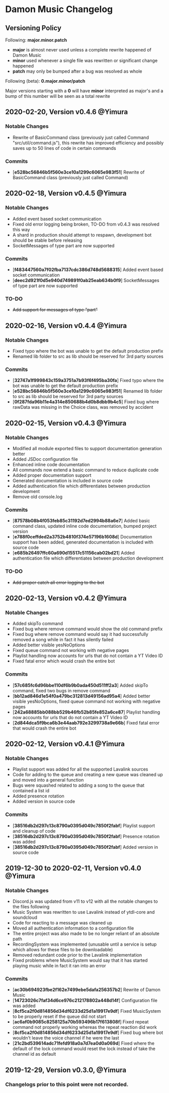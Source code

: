 # Damon Music Changelog

## Versioning Policy

Following:
**major.minor.patch**

* **major** is almost never used unless a complete rewrite happened of Damon Music
* **minor** used whenever a single file was rewritten or significant change happened
* **patch** may only be bumped after a bug was resolved as whole

Following (beta):
**0.major.minor/patch**

Major versions starting with a **0** will have **minor** interpreted as major's and a bump of this number will be seen as a total rewrite

## 2020-02-20, Version v0.4.6 @Yimura

### Notable Changes

 * Rewrite of BasicCommand class (previously just called Command "src/util/command.js"), this rewrite has improved efficiency and possibly saves up to 50 lines of code in certain commands

### Commits

 * [**e528bc56846b5f560e3ce10a1299c6065e983f51**] Rewrite of BasicCommand class (previously just called Command)

## 2020-02-18, Version v0.4.5 @Yimura

### Notable Changes

 * Added event based socket communication
 * Fixed old error logging being broken, TO-DO from v0.4.3 was resolved this way
 * A shard in production should attempt to respawn, development bot should be stable before releasing
 * SocketMessages of type part are now supported

### Commits

 * [**f483447560a7f02fba7137cdc386d748d5688315**] Added event based socket communication
 * [**deec2d921f0d5e940d749891f0ab25eab634b0f9**] SocketMessages of type part are now supported


### TO-DO

 * ~~Add support for messages of type "part"~~

## 2020-02-16, Version v0.4.4 @Yimura

### Notable Changes

 * Fixed typo where the bot was unable to get the default production prefix
 * Renamed lib folder to src as lib should be reserved for 3rd party sources

### Commits

 * [**32747a1f999843c159a3751a7b93f6f495ba30fa**] Fixed typo where the bot was unable to get the default production prefix
 * [**e528bc56846b5f560e3ce10a1299c6065e983f51**] Renamed lib folder to src as lib should be reserved for 3rd party sources
 * [**0f287fda96b11e4a314e850688b4d0b8dbb9b4c5**] Fixed bug where rawData was missing in the Choice class, was removed by accident

## 2020-02-15, Version v0.4.3 @Yimura

### Notable Changes

 * Modified all module exported files to support documentation generation better
 * Added JSDoc configuration file
 * Enhanced inline code documentation
 * All commands now extend a basic command to reduce duplicate code
 * Added proper documentation support
 * Generated documentation is included in source code
 * Added authentication file which differentiates between production development
 * Remove old console.log

### Commits

 * [**87578b08b4f053feb85c31192d7ed2994b88a6e7**] Added basic command class, updated inline code documentation, bumped project version
 * [**e788f0ceffded2a3752b4810f374e57196b1608d**] Documentation support has been added, generated documentation is included with source code
 * [**e685b26497ffc60a690d15517c51156cab02bd21**] Added authentication file which differentiates between production development

### TO-DO

 * ~~Add proper catch all error logging to the bot~~

## 2020-02-13, Version v0.4.2 @Yimura

### Notable Changes

 * Added skipTo command
 * Fixed bug where remove command would show the old command prefix
 * Fixed bug where remove command would say it had successfully removed a song while in fact it has silently failed
 * Added better visible yesNoOptions
 * Fixed queue command not working with negative pages
 * Playlist handling now accounts for urls that do not contain a YT Video ID
 * Fixed fatal error which would crash the entire bot

### Commits

 * [**57c685fc6d96bbe110df6b9b0ada450d511ff2a3**] Added skipTo command, fixed two bugs in remove command
 * [**bb12ad846d1e54f0a479bc312813d49156ad95a4**] Added better visible yesNoOptions, fixed queue command not working with negative pages
 * [**242a68885bb088bb529b46fb52b85fe852a6ce87**] Playlist handling now accounts for urls that do not contain a YT Video ID
 * [**2d844dca5f9bca6b3e44aab792e3299738a9e66b**] Fixed fatal error that would crash the entire bot

## 2020-02-12, Version v0.4.1 @Yimura

### Notable Changes

 * Playlist support was added for all the supported Lavalink sources
 * Code for adding to the queue and creating a new queue was cleaned up and moved into a general function
 * Bugs were squashed related to adding a song to the queue that contained a list id
 * Added presence rotation
 * Added version in source code

### Commits

 * [**38516db2d297c13c8790a0395d049c7850f2fabf**] Playlist support and cleanup of code
 * [**38516db2d297c13c8790a0395d049c7850f2fabf**] Presence rotation was added
 * [**38516db2d297c13c8790a0395d049c7850f2fabf**] Added version in source code

## 2019-12-30 to 2020-02-11, Version v0.4.0 @Yimura

### Notable Changes

  * Discord.js was updated from v11 to v12 with all the notable changes to the files following
  * Music System was rewritten to use Lavalink instead of ytdl-core and soundcloud
  * Code for reacting to a message was cleaned up
  * Moved all authentication information to a configuration file
  * The entire project was also made to be no longer reliant of an absolute path
  * RecordingSystem was implemented (unusable until a service is setup which allows for these files to be downloadable)
  * Removed redundant code prior to the Lavalink implementation
  * Fixed problems where MusicSystem would say that it has started playing music while in fact it ran into an error

### Commits

  * [**ac30b694923fbe2f162e7499ebe5dafa256357b2**] Rewrite of Damon Music
  * [**14723026c7faf34d6ce976c212178802a448d14f**] Configuration file was added
  * [**8cf5ca2f0d814856d34df6233d25d1a19917e9df**] Fixed MusicSystem to be properly reset if the queue did not start
  * [**ac6af0b9085c8258125a70b593496b17f613808f**] Fixed repeat command not properly working whereas the repeat reaction did work
  * [**8cf5ca2f0d814856d34df6233d25d1a19917e9df**] Fixed bug where bot wouldn't leave the voice channel if he were the last
  * [**21c2bd539614adc71fefd918a0a7d7ea0d0a069d**] Fixed where the default of the lock command would reset the lock instead of take the channel id as default

## 2019-12-29, Version v0.3.0, @Yimura

### Changelogs prior to this point were not recorded.
